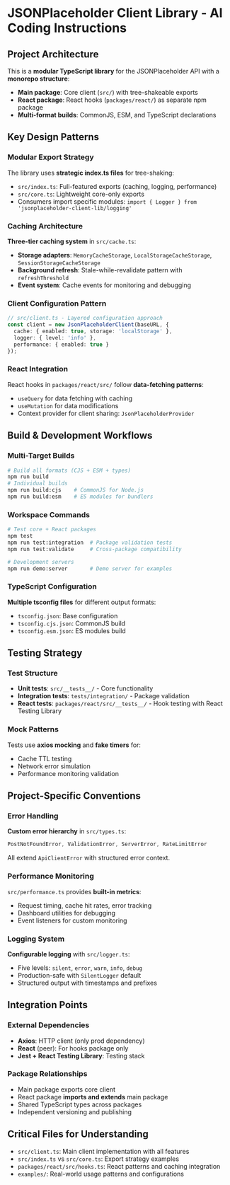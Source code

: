 # JSONPlaceholder Client Library - AI Coding Instructions

## Project Architecture

This is a **modular TypeScript library** for the JSONPlaceholder API with a **monorepo structure**:
- **Main package**: Core client (`src/`) with tree-shakeable exports
- **React package**: React hooks (`packages/react/`) as separate npm package
- **Multi-format builds**: CommonJS, ESM, and TypeScript declarations

## Key Design Patterns

### Modular Export Strategy
The library uses **strategic index.ts files** for tree-shaking:
- `src/index.ts`: Full-featured exports (caching, logging, performance)
- `src/core.ts`: Lightweight core-only exports
- Consumers import specific modules: `import { Logger } from 'jsonplaceholder-client-lib/logging'`

### Caching Architecture
**Three-tier caching system** in `src/cache.ts`:
- **Storage adapters**: `MemoryCacheStorage`, `LocalStorageCacheStorage`, `SessionStorageCacheStorage`
- **Background refresh**: Stale-while-revalidate pattern with `refreshThreshold`
- **Event system**: Cache events for monitoring and debugging

### Client Configuration Pattern
```typescript
// src/client.ts - Layered configuration approach
const client = new JsonPlaceholderClient(baseURL, {
  cache: { enabled: true, storage: 'localStorage' },
  logger: { level: 'info' },
  performance: { enabled: true }
});
```

### React Integration
React hooks in `packages/react/src/` follow **data-fetching patterns**:
- `useQuery` for data fetching with caching
- `useMutation` for data modifications
- Context provider for client sharing: `JsonPlaceholderProvider`

## Build & Development Workflows

### Multi-Target Builds
```bash
# Build all formats (CJS + ESM + types)
npm run build
# Individual builds
npm run build:cjs    # CommonJS for Node.js
npm run build:esm    # ES modules for bundlers
```

### Workspace Commands
```bash
# Test core + React packages
npm test
npm run test:integration  # Package validation tests
npm run test:validate     # Cross-package compatibility

# Development servers
npm run demo:server       # Demo server for examples
```

### TypeScript Configuration
**Multiple tsconfig files** for different output formats:
- `tsconfig.json`: Base configuration
- `tsconfig.cjs.json`: CommonJS build
- `tsconfig.esm.json`: ES modules build

## Testing Strategy

### Test Structure
- **Unit tests**: `src/__tests__/` - Core functionality
- **Integration tests**: `tests/integration/` - Package validation
- **React tests**: `packages/react/src/__tests__/` - Hook testing with React Testing Library

### Mock Patterns
Tests use **axios mocking** and **fake timers** for:
- Cache TTL testing
- Network error simulation
- Performance monitoring validation

## Project-Specific Conventions

### Error Handling
**Custom error hierarchy** in `src/types.ts`:
```typescript
PostNotFoundError, ValidationError, ServerError, RateLimitError
```
All extend `ApiClientError` with structured error context.

### Performance Monitoring
`src/performance.ts` provides **built-in metrics**:
- Request timing, cache hit rates, error tracking
- Dashboard utilities for debugging
- Event listeners for custom monitoring

### Logging System
**Configurable logging** with `src/logger.ts`:
- Five levels: `silent`, `error`, `warn`, `info`, `debug`
- Production-safe with `SilentLogger` default
- Structured output with timestamps and prefixes

## Integration Points

### External Dependencies
- **Axios**: HTTP client (only prod dependency)
- **React** (peer): For hooks package only
- **Jest + React Testing Library**: Testing stack

### Package Relationships
- Main package exports core client
- React package **imports and extends** main package
- Shared TypeScript types across packages
- Independent versioning and publishing

## Critical Files for Understanding
- `src/client.ts`: Main client implementation with all features
- `src/index.ts` vs `src/core.ts`: Export strategy examples
- `packages/react/src/hooks.ts`: React patterns and caching integration
- `examples/`: Real-world usage patterns and configurations
